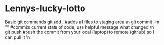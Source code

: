 # Lennys-lucky-lotto

Basic git commands 
git add . #adds all files to staging area \n
git commit -m "<Your message here>" #commits current state of code, use helpful message what changed \n
git push #push the commit from your local (laptop) to remote (github) so I can pull it \n
